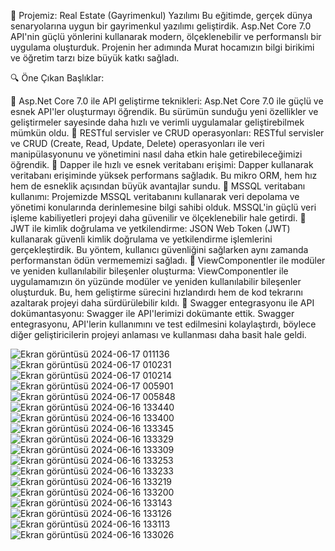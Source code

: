 📌 Projemiz: Real Estate (Gayrimenkul) Yazılımı
Bu eğitimde, gerçek dünya senaryolarına uygun bir gayrimenkul yazılımı geliştirdik. Asp.Net Core 7.0 API'nin güçlü yönlerini kullanarak modern, ölçeklenebilir ve performanslı bir uygulama oluşturduk. Projenin her adımında Murat hocamızın bilgi birikimi ve öğretim tarzı bize büyük katkı sağladı.

🔍 Öne Çıkan Başlıklar:

📌 Asp.Net Core 7.0 ile API geliştirme teknikleri: Asp.Net Core 7.0 ile güçlü ve esnek API'ler oluşturmayı öğrendik. Bu sürümün sunduğu yeni özellikler ve geliştirmeler sayesinde daha hızlı ve verimli uygulamalar geliştirebilmek mümkün oldu. 
📌 RESTful servisler ve CRUD operasyonları: RESTful servisler ve CRUD (Create, Read, Update, Delete) operasyonları ile veri manipülasyonunu ve yönetimini nasıl daha etkin hale getirebileceğimizi öğrendik.
📌 Dapper ile hızlı ve esnek veritabanı erişimi: Dapper kullanarak veritabanı erişiminde yüksek performans sağladık. Bu mikro ORM, hem hız hem de esneklik açısından büyük avantajlar sundu.
📌 MSSQL veritabanı kullanımı: Projemizde MSSQL veritabanını kullanarak veri depolama ve yönetimi konularında derinlemesine bilgi sahibi olduk. MSSQL'in güçlü veri işleme kabiliyetleri projeyi daha güvenilir ve ölçeklenebilir hale getirdi.
📌 JWT ile kimlik doğrulama ve yetkilendirme: JSON Web Token (JWT) kullanarak güvenli kimlik doğrulama ve yetkilendirme işlemlerini gerçekleştirdik. Bu yöntem, kullanıcı güvenliğini sağlarken aynı zamanda performanstan ödün vermememizi sağladı.
📌 ViewComponentler ile modüler ve yeniden kullanılabilir bileşenler oluşturma: ViewComponentler ile uygulamamızın ön yüzünde modüler ve yeniden kullanılabilir bileşenler oluşturduk. Bu, hem geliştirme sürecini hızlandırdı hem de kod tekrarını azaltarak projeyi daha sürdürülebilir kıldı.
📌 Swagger entegrasyonu ile API dokümantasyonu: Swagger ile API'lerimizi dokümante ettik. Swagger entegrasyonu, API'lerin kullanımını ve test edilmesini kolaylaştırdı, böylece diğer geliştiricilerin projeyi anlaması ve kullanması daha basit hale geldi.


![Ekran görüntüsü 2024-06-17 011136](https://github.com/MRCERYANCI/RealEstate_Dapper_Api/assets/98846167/cfa10927-7346-440a-b5b5-7e7b2022119a)
![Ekran görüntüsü 2024-06-17 010231](https://github.com/MRCERYANCI/RealEstate_Dapper_Api/assets/98846167/b7f987bb-649e-4a48-8b45-0e42f62cfc26)
![Ekran görüntüsü 2024-06-17 010214](https://github.com/MRCERYANCI/RealEstate_Dapper_Api/assets/98846167/331af9e7-943d-4bbc-8cc3-1b3f85578343)
![Ekran görüntüsü 2024-06-17 005901](https://github.com/MRCERYANCI/RealEstate_Dapper_Api/assets/98846167/e6fb49a9-e178-4ee1-8bd4-ff2a221a43d7)
![Ekran görüntüsü 2024-06-17 005848](https://github.com/MRCERYANCI/RealEstate_Dapper_Api/assets/98846167/af64fe3d-4822-481c-99f3-0ba916b00573)
![Ekran görüntüsü 2024-06-16 133440](https://github.com/MRCERYANCI/RealEstate_Dapper_Api/assets/98846167/27488492-8e2c-40b2-b1c2-063352f1edf6)
![Ekran görüntüsü 2024-06-16 133400](https://github.com/MRCERYANCI/RealEstate_Dapper_Api/assets/98846167/89b6efbf-c8ca-41d1-ac08-24e8d2ff0066)
![Ekran görüntüsü 2024-06-16 133345](https://github.com/MRCERYANCI/RealEstate_Dapper_Api/assets/98846167/79ed822f-3072-4429-a369-5846aec5fc56)
![Ekran görüntüsü 2024-06-16 133329](https://github.com/MRCERYANCI/RealEstate_Dapper_Api/assets/98846167/b81c7b9a-ad43-4efe-a2e8-48f78d8c18e0)
![Ekran görüntüsü 2024-06-16 133309](https://github.com/MRCERYANCI/RealEstate_Dapper_Api/assets/98846167/4fc8590f-875c-4d1c-8e39-aecacf426c99)
![Ekran görüntüsü 2024-06-16 133253](https://github.com/MRCERYANCI/RealEstate_Dapper_Api/assets/98846167/09e957fd-499e-447a-b327-4b5b5349faf4)
![Ekran görüntüsü 2024-06-16 133233](https://github.com/MRCERYANCI/RealEstate_Dapper_Api/assets/98846167/533ac973-2451-459d-b6c1-17b28bd0608e)
![Ekran görüntüsü 2024-06-16 133219](https://github.com/MRCERYANCI/RealEstate_Dapper_Api/assets/98846167/319f92c8-86f7-4360-ad9f-df75b80b2e13)
![Ekran görüntüsü 2024-06-16 133200](https://github.com/MRCERYANCI/RealEstate_Dapper_Api/assets/98846167/c7ead285-680d-439d-9417-f12893082198)
![Ekran görüntüsü 2024-06-16 133143](https://github.com/MRCERYANCI/RealEstate_Dapper_Api/assets/98846167/be9601b7-d382-4c9a-ac24-0cb5e3fb143a)
![Ekran görüntüsü 2024-06-16 133126](https://github.com/MRCERYANCI/RealEstate_Dapper_Api/assets/98846167/b8dab570-e873-44ed-972d-60f261c1fffd)
![Ekran görüntüsü 2024-06-16 133113](https://github.com/MRCERYANCI/RealEstate_Dapper_Api/assets/98846167/6741c6c4-bd87-4842-b718-07359d41df60)
![Ekran görüntüsü 2024-06-16 133026](https://github.com/MRCERYANCI/RealEstate_Dapper_Api/assets/98846167/cac4742a-74b3-4738-86c8-79c9673c133d)
